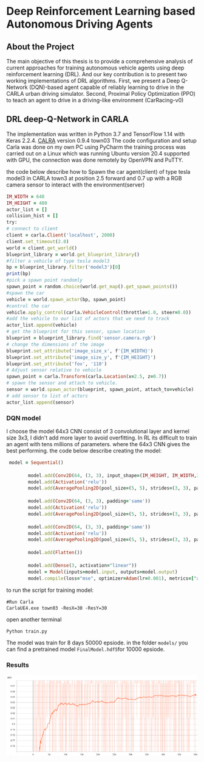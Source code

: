 # Deep Reinforcement Learning based Autonomous Driving Agents


## About the Project
The main objective of this thesis is to provide a comprehensive analysis of current approaches for training autonomous vehicle agents using deep reinforcement learning (DRL). And our key contribution is to present two working implementations of DRL algorithms. First, we present a Deep Q-Network (DQN)-based agent capable of reliably learning to drive in the CARLA urban driving simulator. Second, Proximal Policy Optimization (PPO) to teach an agent to drive in a driving-like environment (CarRacing-v0)

## DRL deep-Q-Network in CARLA 

The implementation was written in Python 3.7 and TensorFlow 1.14 with Keras 2.2.4.
[CALRA](https://github.com/carla-simulator/carla/releases) version 0.9.4 town03
The code configuration and setup Carla was done on my own PC using PyCharm the training process was carried out on a Linux which was running Ubuntu version 20.4 supported with GPU, the connection was done remotely by OpenVPN and PuTTY.

the code below describe how to Spawn the car agent(client) of type tesla model3 in CARLA town3 at position 2.5 forward and 0.7 up with a RGB camera sensor to interact with the environment(server)
   

```ruby
IM_WIDTH = 640
IM_HEIGHT = 480
actor_list = []
collision_hist = []
try:
# connect to client
client = carla.Client('localhost', 2000)
client.set_timeout(2.0)
world = client.get_world()
blueprint_library = world.get_blueprint_library()
#filter a vehicle of type tesla model3
bp = blueprint_library.filter('model3')[0]
print(bp)
#pick a spawn point randomly
spawn_point = random.choice(world.get_map().get_spawn_points())
#spawn the car
vehicle = world.spawn_actor(bp, spawn_point)
#control the car
vehicle.apply_control(carla.VehicleControl(throttle=1.0, steer=0.0))
#add the vehicle to our list of actors that we need to track
actor_list.append(vehicle)
# get the blueprint for this sensor, spawn location
blueprint = blueprint_library.find('sensor.camera.rgb')
# change the dimensions of the image
blueprint.set_attribute('image_size_x', f'{IM_WIDTH}')
blueprint.set_attribute('image_size_y', f'{IM_HEIGHT}')
blueprint.set_attribute('fov', '110')
# Adjust sensor relative to vehicle
spawn_point = carla.Transform(carla.Location(x=2.5, z=0.7))
# spawn the sensor and attach to vehicle.
sensor = world.spawn_actor(blueprint, spawn_point, attach_to=vehicle)
# add sensor to list of actors
actor_list.append(sensor)
```
### DQN model
I choose the model 64x3 CNN consist of 3 convolutional layer and kernel size 3x3, I didn't add more layer to avoid overfitting. In RL its difficult to train an agent with tens millions of parameters. where the 64x3 CNN gives the best performing.
the code below describe creating the model:
```ruby
 model = Sequential()

        model.add(Conv2D(64, (3, 3), input_shape=(IM_HEIGHT, IM_WIDTH,3), padding='same'))
        model.add(Activation('relu'))
        model.add(AveragePooling2D(pool_size=(5, 5), strides=(3, 3), padding='same'))

        model.add(Conv2D(64, (3, 3), padding='same'))
        model.add(Activation('relu'))
        model.add(AveragePooling2D(pool_size=(5, 5), strides=(3, 3), padding='same'))

        model.add(Conv2D(64, (3, 3), padding='same'))
        model.add(Activation('relu'))
        model.add(AveragePooling2D(pool_size=(5, 5), strides=(3, 3), padding='same'))

        model.add(Flatten())

        model.add(Dense(3, activation="linear"))
        model = Model(inputs=model.input, outputs=model.output)
        model.compile(loss="mse", optimizer=Adam(lr=0.001), metrics=["accuracy"])
```	
to run the script for training model:
```
#Run Carla
CarlaUE4.exe town03 -ResX=30 -ResY=30
```


open another terminal
```
Python train.py
```
The model was train for 8 days 50000 epsiode.
in the folder `models/` you can find a pretrained model `FinalModel.hdf5`for 10000 epsiode.

### Results 

![accuracy](./results/DQN/accuracy_final.PNG)